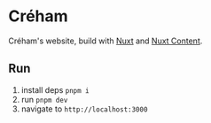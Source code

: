 # Créham

Créham's website, build with [Nuxt](https://nuxt.com/) and [Nuxt Content](https://content.nuxtjs.org/).

## Run

1. install deps `pnpm i`
2. run `pnpm dev`
3. navigate to `http://localhost:3000`
